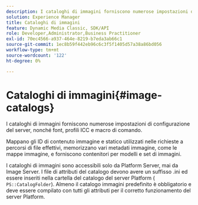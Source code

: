 ```yaml
---
description: I cataloghi di immagini forniscono numerose impostazioni di configurazione del server, nonché font, profili ICC e macro di comando.
solution: Experience Manager
title: Cataloghi di immagini
feature: Dynamic Media Classic, SDK/API
role: Developer,Administrator,Business Practitioner
exl-id: 70ec4566-a937-464e-8219-b7eda3ab66c1
source-git-commit: 1ec8b59f442eb96c6c3f5f1405d57a38a86bd056
workflow-type: tm+mt
source-wordcount: '122'
ht-degree: 0%

---
```


# Cataloghi di immagini{#image-catalogs}

I cataloghi di immagini forniscono numerose impostazioni di configurazione del server, nonché font, profili ICC e macro di comando.

Mappano gli ID di contenuto immagine e statico utilizzati nelle richieste a percorsi di file effettivi, memorizzano vari metadati immagine, come le mappe immagine, e forniscono contenitori per modelli e set di immagini.

I cataloghi di immagini sono accessibili solo da Platform Server, mai da Image Server. I file di attributi del catalogo devono avere un suffisso .ini ed essere inseriti nella cartella del catalogo del server Platform ( `PS::CatalogFolder`). Almeno il catalogo immagini predefinito è obbligatorio e deve essere compilato con tutti gli attributi per il corretto funzionamento del server Platform.

